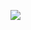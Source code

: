 <a class="imgpopup" href="/sites/default/files/MOBILE1.jpg"><img src="/sites/default/files/MOBILE1.jpg"></a>
